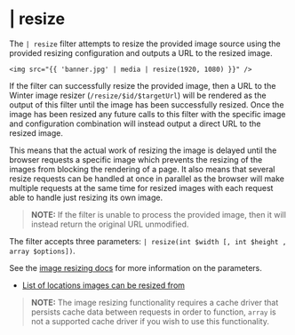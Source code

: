 # | resize

The `| resize` filter attempts to resize the provided image source using the provided resizing configuration and outputs a URL to the resized image.

```twig
<img src="{{ 'banner.jpg' | media | resize(1920, 1080) }}" />
```

If the filter can successfully resize the provided image, then a URL to the Winter image resizer (`/resize/$id/$targetUrl`) will be rendered as the output of this filter until the image has been successfully resized. Once the image has been resized any future calls to this filter with the specific image and configuration combination will instead output a direct URL to the resized image.

This means that the actual work of resizing the image is delayed until the browser requests a specific image which prevents the resizing of the images from blocking the rendering of a page. It also means that several resize requests can be handled at once in parallel as the browser will make multiple requests at the same time for resized images with each request able to handle just resizing its own image.

> **NOTE:** If the filter is unable to process the provided image, then it will instead return the original URL unmodified.

The filter accepts three parameters: `| resize(int $width [, int $height , array $options])`.

See the [image resizing docs](../services/image-resizing#resize-parameters) for more information on the parameters.

- [List of locations images can be resized from](../services/image-resizing#resize-sources)

> **NOTE:** The image resizing functionality requires a cache driver that persists cache data between requests in order to function, `array` is not a supported cache driver if you wish to use this functionality.
